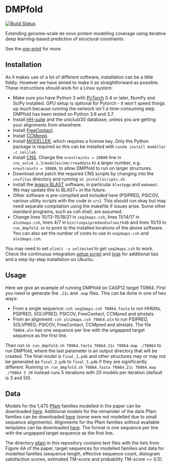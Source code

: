 # DMPfold

[![Build Status](https://travis-ci.org/psipred/DMPfold.svg?branch=master)](https://travis-ci.org/psipred/DMPfold)

Extending genome-scale de novo protein modelling coverage using iterative deep learning-based prediction of structural constraints

See the [pre-print](https://arxiv.org/abs/1811.12355) for more.

## Installation

As it makes use of a lot of different software, installation can be a little fiddly.
However we have aimed to make it as straightforward as possible.
These instructions should work for a Linux system:
- Make sure you have Python 3 with [PyTorch](https://pytorch.org) 0.4 or later, NumPy and SciPy installed. GPU setup is optional for Pytorch - it won't speed things up much because running the network isn't a time-consuming step. DMPfold has been tested on Python 3.6 and 3.7.
- Install [HH-suite](https://github.com/soedinglab/hh-suite) and the uniclust30 database, unless you are getting your alignments from elsewhere.
- Install [FreeContact](https://rostlab.org/owiki/index.php/FreeContact).
- Install [CCMpred](https://github.com/soedinglab/CCMpred).
- Install [MODELLER](https://salilab.org/modeller), which requires a license key. Only the Python package is required so this can be installed with `conda install modeller -c salilab`.
- Install [CNS](http://cns-online.org/v1.3). Change the `nrestraints = 20000` line in `cns_solve_1.3/modules/nmr/readdata` to a larger number, e.g. `nrestraints = 30000`, to allow DMPfold to run on larger structures.
- Download and patch the required CNS scripts by changing into the `cnsfiles` directory and running `sh installscripts.sh`.
- Install the [legacy BLAST](https://tinyurl.com/y57hq2wo) software, in particular `blastpgp` and `makemat`. We may update this to BLAST+ in the future.
- Other software is pre-compiled and included here (PSIPRED, PSICOV, various utility scripts with the code in `src`). This should run okay but may need separate compilation using the makefile if issues arise. Some other standard programs, such as csh shell, are assumed.
- Change lines 10/13-15/18/21 in `seq2maps.csh`, lines 11/14/17 in `aln2maps.csh`, lines 4/7 in `bin/runpsipredandsolvwithdb` and lines 10/13 in `run_dmpfold.sh` to point to the installed locations of the above software. You can also set the number of cores to use in `seq2maps.csh` and `aln2maps.csh`.

You may need to set `ulimit -s unlimited` to get `seq2maps.csh` to work.
Check the continuous integration [setup script](.travis.yml) and [logs](https://travis-ci.org/psipred/DMPfold) for additional tips and a step-by-step installation on Ubuntu.

## Usage

Here we give an example of running DMPfold on CASP12 target T0864.
First you need to generate the `.21c` and `.map` files.
This can be done in one of two ways:
- From a single sequence: `csh seq2maps.csh T0864.fasta` to run HHblits, PSIPRED, SOLVPRED, PSICOV, FreeContact, CCMpred and alnstats.
- From an alignment: `csh aln2maps.csh T0864.aln` to run PSIPRED, SOLVPRED, PSICOV, FreeContact, CCMpred and alnstats. The file `T0864.aln` has one sequence per line with the ungapped target sequence as the first line.

Then run `sh run_dmpfold.sh T0864.fasta T0864.21c T0864.map ./T0864` to run DMPfold, where the last parameter is an output directory that will be created.
The final model is `final_1.pdb` and other structures may or may not be generated as `final_2.pdb` to `final_5.pdb` if they are significantly different.
Running `sh run_dmpfold.sh T0864.fasta T0864.21c T0864.map ./T0864 5 20` instead runs 5 iterations with 20 models per iteration (default is 3 and 50).

## Data

Models for the 1,475 [Pfam](http://pfam.xfam.org) families modelled in the paper can be downloaded [here](http://bioinf.cs.ucl.ac.uk/downloads/dmpfold/pfam_models.tgz).
Additional models for the remainder of the dark Pfam families can be downloaded [here](http://bioinf.cs.ucl.ac.uk/downloads/dmpfold/pfam_lowconf_models.tgz) (some were not modelled due to small sequence alignments).
Alignments for the Pfam families without available templates can be downloaded [here](http://bioinf.cs.ucl.ac.uk/downloads/dmpfold/pfam_alignments.tgz).
The format is one sequence per line with the ungapped target sequence as the first line.

The directory [pfam](pfam) in this repository contains text files with the lists from Figure 4A of the paper, target sequences for modelled families and data for modelled families (sequence length, effective sequence count, distogram satisfaction scores, estimated TM-score and probability TM-score >= 0.5).
